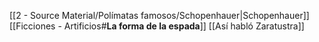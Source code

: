 [[2 - Source Material/Polímatas famosos/Schopenhauer|Schopenhauer]]
[[Ficciones - Artificios#**La forma de la espada**]]
[[Así habló Zaratustra]]


